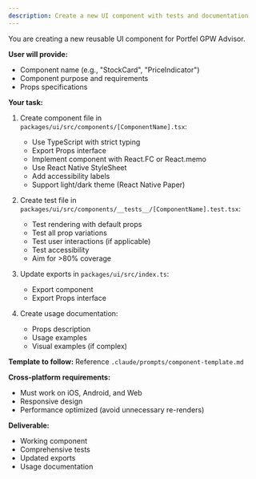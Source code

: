 ```yaml
---
description: Create a new UI component with tests and documentation
---
```


You are creating a new reusable UI component for Portfel GPW Advisor.

**User will provide:**
- Component name (e.g., "StockCard", "PriceIndicator")
- Component purpose and requirements
- Props specifications

**Your task:**
1. Create component file in `packages/ui/src/components/[ComponentName].tsx`:
   - Use TypeScript with strict typing
   - Export Props interface
   - Implement component with React.FC or React.memo
   - Use React Native StyleSheet
   - Add accessibility labels
   - Support light/dark theme (React Native Paper)

2. Create test file in `packages/ui/src/components/__tests__/[ComponentName].test.tsx`:
   - Test rendering with default props
   - Test all prop variations
   - Test user interactions (if applicable)
   - Test accessibility
   - Aim for >80% coverage

3. Update exports in `packages/ui/src/index.ts`:
   - Export component
   - Export Props interface

4. Create usage documentation:
   - Props description
   - Usage examples
   - Visual examples (if complex)

**Template to follow:**
Reference `.claude/prompts/component-template.md`

**Cross-platform requirements:**
- Must work on iOS, Android, and Web
- Responsive design
- Performance optimized (avoid unnecessary re-renders)

**Deliverable:**
- Working component
- Comprehensive tests
- Updated exports
- Usage documentation
